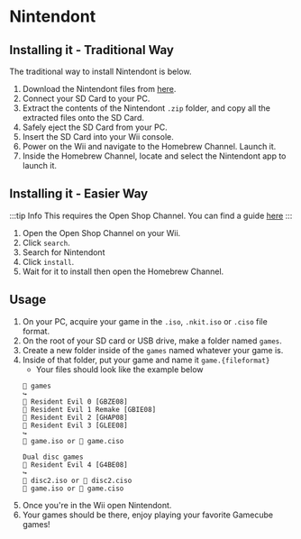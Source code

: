 # Nintendont

## Installing it - Traditional Way

The traditional way to install Nintendont is below.

1. Download the Nintendont files from [here](https://hbb1.oscwii.org/hbb/Nintendont/Nintendont.zip).
2. Connect your SD Card to your PC.
3. Extract the contents of the Nintendont `.zip` folder, and copy all the extracted files onto the SD Card.
4. Safely eject the SD Card from your PC.
5. Insert the SD Card into your Wii console.
6. Power on the Wii and navigate to the Homebrew Channel. Launch it.
7. Inside the Homebrew Channel, locate and select the Nintendont app to launch it.

## Installing it - Easier Way
:::tip Info
This requires the Open Shop Channel. You can find a guide [here](osc)
:::
1. Open the Open Shop Channel on your Wii.
2. Click `search`.
3. Search for Nintendont
4. Click `install`.
5. Wait for it to install then open the Homebrew Channel.

## Usage

1. On your PC, acquire your game in the `.iso`, `.nkit.iso` or `.ciso` file format.
2. On the root of your SD card or USB drive, make a folder named `games`.
3. Create a new folder inside of the `games` named whatever your game is.
4. Inside of that folder, put your game and name it `game.{fileformat}`
    - Your files should look like the example below
    ```
    📁 games
    ↪️ 
    📁 Resident Evil 0 [GBZE08]
    📁 Resident Evil 1 Remake [GBIE08]
    📁 Resident Evil 2 [GHAP08]
    📁 Resident Evil 3 [GLEE08]
    ↪️ 
    💽 game.iso or 💽 game.ciso

    Dual disc games
    📁 Resident Evil 4 [G4BE08]
    ↪️ 
    💽 disc2.iso or 💽 disc2.ciso
    💽 game.iso or 💽 game.ciso
    ```
5. Once you're in the Wii open Nintendont.
6. Your games should be there, enjoy playing your favorite Gamecube games!